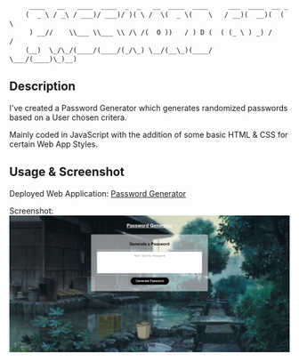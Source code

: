 
         ____   __   ____  ____  _  _   __  ____  ____     ___  ____  __ _ 
        (  _ \ / _\ / ___)/ ___)/ )( \ /  \(  _ \(    \   / __)(  __)(  ( \
         ) __//    \\___ \\___ \\ /\ /(  O ))   / ) D (  ( (_ \ ) _) /    /
        (__)  \_/\_/(____/(____/(_/\_) \__/(__\_)(____/   \___/(____)\_)__)

## Description
I've created a Password Generator which generates randomized passwords based on a User chosen critera.

Mainly coded in JavaScript with the addition of some basic HTML & CSS for certain Web App Styles.

## Usage & Screenshot
Deployed Web Application: [Password Generator](https://miguelmulet.github.io/Password-Generator/)

Screenshot:
![Deployed Website Photo](./assets/images/WebsiteSS.png)
